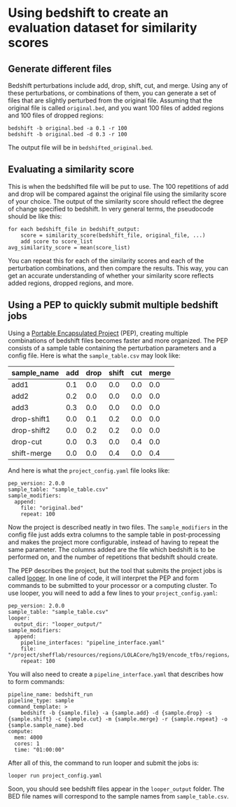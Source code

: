 # Using bedshift to create an evaluation dataset for similarity scores

## Generate different files

Bedshift perturbations include add, drop, shift, cut, and merge. Using any of these perturbations, or combinations of them, you can generate a set of files that are slightly perturbed from the original file. Assuming that the original file is called `original.bed`, and you want 100 files of added regions and 100 files of dropped regions:

```
bedshift -b original.bed -a 0.1 -r 100
bedshift -b original.bed -d 0.3 -r 100
```

The output file will be in `bedshifted_original.bed`.


## Evaluating a similarity score

This is when the bedshifted file will be put to use. The 100 repetitions of add and drop will be compared against the original file using the similarity score of your choice. The output of the similarity score should reflect the degree of change specified to bedshift. In very general terms, the pseudocode should be like this:

```
for each bedshift_file in bedshift_output:
	score = similarity_score(bedshift_file, original_file, ...)
	add score to score_list
avg_similarity_score = mean(score_list)
```

You can repeat this for each of the similarity scores and each of the perturbation combinations, and then compare the results. This way, you can get an accurate understanding of whether your similarity score reflects added regions, dropped regions, and more.


## Using a PEP to quickly submit multiple bedshift jobs

Using a [Portable Encapsulated Project](http://pep.databio.org/en/latest/) (PEP), creating multiple combinations of bedshift files becomes faster and more organized. The PEP consists of a sample table containing the perturbation parameters and a config file. Here is what the `sample_table.csv` may look like:

| sample_name | add | drop | shift | cut | merge |
|-------------|-----|------|------|------|-------|
| add1 | 0.1 | 0.0 | 0.0 | 0.0 | 0.0 |
| add2 | 0.2 | 0.0 | 0.0 | 0.0 | 0.0 |
| add3 | 0.3 | 0.0 | 0.0 | 0.0 | 0.0 |
| drop-shift1 | 0.0 | 0.1 | 0.2 | 0.0 | 0.0 |
| drop-shift2 | 0.0 | 0.2 | 0.2 | 0.0 | 0.0 |
| drop-cut | 0.0 | 0.3 | 0.0 | 0.4 | 0.0 |
| shift-merge | 0.0 | 0.0 | 0.4 | 0.0 | 0.4 |

And here is what the `project_config.yaml` file looks like:

```
pep_version: 2.0.0
sample_table: "sample_table.csv"
sample_modifiers:
  append:
    file: "original.bed"
    repeat: 100
```

Now the project is described neatly in two files. The `sample_modifiers` in the config file just adds extra columns to the sample table in post-processing and makes the project more configurable, instead of having to repeat the same parameter. The columns added are the file which bedshift is to be performed on, and the number of repetitions that bedshift should create. 


The PEP describes the project, but the tool that submits the project jobs is called [looper](http://looper.databio.org/en/latest/). In one line of code, it will interpret the PEP and form commands to be submitted to your processor or a computing cluster. To use looper, you will need to add a few lines to your `project_config.yaml`:

```
pep_version: 2.0.0
sample_table: "sample_table.csv"
looper:
  output_dir: "looper_output/"
sample_modifiers:
  append:
    pipeline_interfaces: "pipeline_interface.yaml"
    file: "/project/shefflab/resources/regions/LOLACore/hg19/encode_tfbs/regions/wgEncodeAwgTfbsUwHek293CtcfUniPk.narrowPeak"
    repeat: 100
```

You will also need to create a `pipeline_interface.yaml` that describes how to form commands:

```
pipeline_name: bedshift_run
pipeline_type: sample
command_template: >
    bedshift -b {sample.file} -a {sample.add} -d {sample.drop} -s {sample.shift} -c {sample.cut} -m {sample.merge} -r {sample.repeat} -o {sample.sample_name}.bed
compute:
  mem: 4000
  cores: 1
  time: "01:00:00"
```

After all of this, the command to run looper and submit the jobs is:

```
looper run project_config.yaml
```

Soon, you should see bedshift files appear in the `looper_output` folder. The BED file names will correspond to the sample names from `sample_table.csv`.

